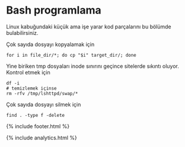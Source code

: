 # Bash programlama

Linux kabuğundaki küçük ama işe yarar kod parçalarını bu bölümde bulabilirsiniz.

Çok sayıda dosyayı kopyalamak için
```
for i in file_dir/*; do cp "$i" target_dir/; done
```

Yine biriken tmp dosyaları inode sınırını geçince sitelerde sıkıntı oluyor. Kontrol etmek için
```
df -i
# temizlemek içinse
rm -rfv /tmp/lshttpd/swap/*
```

Çok sayıda dosyayı silmek için
```
find . -type f -delete
```

{% include footer.html %}

{% include analytics.html %}

